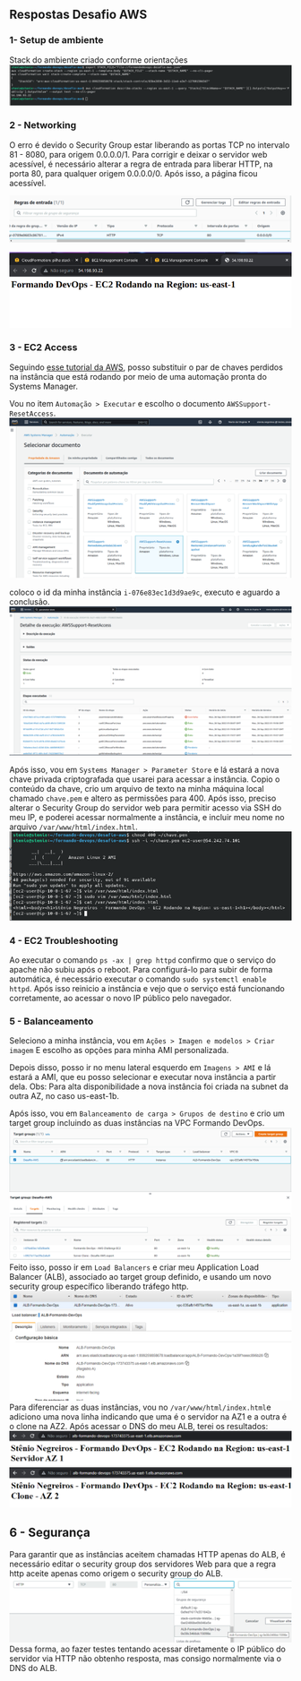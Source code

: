 ## Respostas Desafio AWS

### 1- Setup de ambiente

Stack do ambiente criado conforme orientações
![](./Imagens-respostas/desafio-aws-1.png) 

### 2 - Networking

O erro é devido o Security Group estar liberando as portas TCP no intervalo 81 - 8080, para origem 0.0.0.0/1.
Para corrigir e deixar o servidor web acessível, é necessário alterar a regra de entrada para liberar HTTP, na porta 80, para qualquer origem 0.0.0.0/0. Após isso, a página ficou acessível.

![](./Imagens-respostas/desafio-aws-2.png) 

![](./Imagens-respostas/desafio-aws-3.png)

### 3 - EC2 Access

Seguindo [esse tutorial da AWS](https://aws.amazon.com/pt/premiumsupport/knowledge-center/ec2-windows-replace-lost-key-pair/), posso substituir o par de chaves perdidos na instância que está rodando por meio de uma automação pronta do Systems Manager.

Vou no item `Automação > Executar` e escolho o documento `AWSSupport-ResetAccess`.
![](./Imagens-respostas/desafio-aws-4.png) 

coloco o id da minha instância `i-076e83ec1d3d9ae9c`, executo e aguardo a conclusão.
![](./Imagens-respostas/desafio-aws-6.png) 

Após isso, vou em `Systems Manager > Parameter Store` e lá estará a nova chave privada criptografada que usarei para acessar a instância. Copio o conteúdo da chave, crio um arquivo de texto na minha máquina local chamado `chave.pem` e altero as permissões para 400. Após isso, preciso alterar o Security Group do servidor web para permitir acesso via SSH do meu IP, e poderei acessar normalmente a instância, e incluir meu nome no arquivo `/var/www/html/index.html`. 
![](./Imagens-respostas/desafio-aws-7.png) 

### 4 -  EC2 Troubleshooting
Ao executar o comando `ps -ax | grep httpd` confirmo que o serviço do apache não subiu após o reboot. Para configurá-lo para subir de forma automática, é necessário executar o comando `sudo systemctl enable httpd`. Após isso reinicio a instância e vejo que o serviço está funcionando corretamente, ao acessar o novo IP público pelo navegador. 

### 5 - Balanceamento 
 Seleciono a minha instância, vou em `Ações > Imagen e modelos > Criar imagem`
E escolho as opções para minha AMI personalizada.

Depois disso, posso ir no menu lateral esquerdo em `Imagens > AMI` e lá estará a AMI, que eu posso selecionar e executar nova instância a partir dela. Obs: Para alta disponibilidade a nova instância foi criada na subnet da outra AZ, no caso us-east-1b.

Após isso, vou em `Balanceamento de carga > Grupos de destino` e crio um target group incluindo as duas instâncias na VPC Formando DevOps. 
![](./Imagens-respostas/aws-target-group.png)
Feito isso, posso ir em `Load Balancers` e criar meu Application Load Balancer (ALB), associado ao target group definido, e usando um novo security group específico liberando tráfego http.
![](./Imagens-respostas/aws-alb.png)
Para diferenciar as duas instâncias, vou no `/var/www/html/index.html`e adiciono uma nova linha indicando que uma é o servidor na AZ1 e a outra é o clone na AZ2. Após acessar o DNS do meu ALB, terei os resultados: 
![](./Imagens-respostas/aws-alb1.png)
![](./Imagens-respostas/aws-alb2.png)

## 6 - Segurança

Para garantir que as instâncias aceitem chamadas HTTP apenas do ALB, é necessário editar o security group dos servidores Web para que a regra http aceite apenas como origem o security group do ALB.
![](./Imagens-respostas/sg-webserver.png)
Dessa forma, ao fazer testes tentando acessar diretamente o IP público do servidor via HTTP não obtenho resposta, mas consigo normalmente via o DNS do ALB. 
